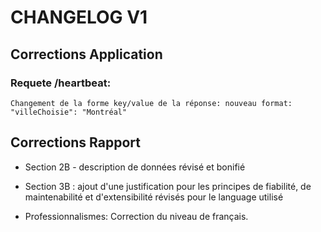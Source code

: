 # CHANGELOG V1

## Corrections Application
### Requete /heartbeat:
    Changement de la forme key/value de la réponse: nouveau format: "villeChoisie": "Montréal"


## Corrections Rapport

- Section 2B - description de données révisé et bonifié

- Section 3B : ajout d'une justification pour les principes de fiabilité, de maintenabilité et d'extensibilité révisés pour le language utilisé

- Professionnalismes: Correction du niveau de français.